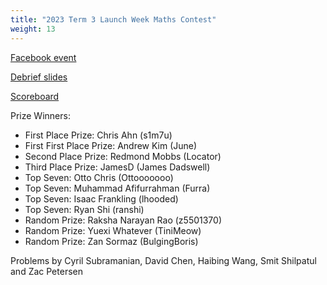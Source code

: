```yaml
---
title: "2023 Term 3 Launch Week Maths Contest"
weight: 13
---
```


[Facebook event](https://www.facebook.com/events/151751754593488/)

[Debrief slides](debrief_slides.pdf)

[Scoreboard](leaderboard)

Prize Winners:

- First Place Prize: Chris Ahn (s1m7u)
- First First Place Prize: Andrew Kim (June)
- Second Place Prize: Redmond Mobbs (Locator)
- Third Place Prize: JamesD (James Dadswell)
- Top Seven: Otto Chris (Ottooooooo)
- Top Seven: Muhammad Afifurrahman (Furra)
- Top Seven: Isaac Frankling (lhooded)
- Top Seven: Ryan Shi (ranshi)
- Random Prize: Raksha Narayan Rao (z5501370)
- Random Prize: Yuexi Whatever (TiniMeow)
- Random Prize: Zan Sormaz (BulgingBoris)

Problems by Cyril Subramanian, David Chen, Haibing Wang, Smit Shilpatul and Zac Petersen